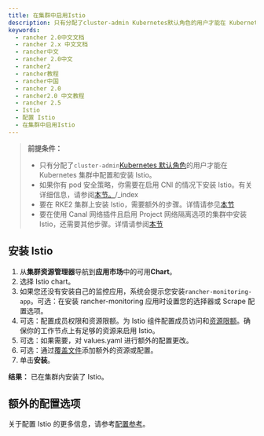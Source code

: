 ```yaml
---
title: 在集群中启用Istio
description: 只有分配了cluster-admin Kubernetes默认角色的用户才能在 Kubernetes 集群中配置和安装 Istio
keywords:
  - rancher 2.0中文文档
  - rancher 2.x 中文文档
  - rancher中文
  - rancher 2.0中文
  - rancher2
  - rancher教程
  - rancher中国
  - rancher 2.0
  - rancher2.0 中文教程
  - rancher 2.5
  - Istio
  - 配置 Istio
  - 在集群中启用Istio
---
```


> **前提条件：**
>
> - 只有分配了`cluster-admin`[Kubernetes 默认角色](https://kubernetes.io/docs/reference/access-authn-authz/rbac/#user-facing-roles)的用户才能在 Kubernetes 集群中配置和安装 Istio。
> - 如果你有 pod 安全策略，你需要在启用 CNI 的情况下安装 Istio。有关详细信息，请参阅[本节。](/docs/rancher2/istio/v2.5/configuration-reference/enable-istio-with-sp)/\_index
> - 要在 RKE2 集群上安装 Istio，需要额外的步骤。详情请参见[本节](/docs/rancher2/istio/v2.5/configuration-reference/rke2/_index)
> - 要在使用 Canal 网络插件且启用 Project 网络隔离选项的集群中安装 Istio，还需要其他步骤。详情请参阅[本节](/docs/rancher2/istio/v2.5/configuration-reference/canal-and-project-network/_index)

## 安装 Istio

1. 从**集群资源管理器**导航到**应用市场**中的可用**Chart**。
1. 选择 Istio chart。
1. 如果您还没有安装自己的监控应用，系统会提示您安装`rancher-monitoring-app`。可选：在安装 rancher-monitoring 应用时设置您的选择器或 Scrape 配置选项。
1. 可选：配置成员权限和资源限额。为 Istio 组件配置成员访问和[资源限额](/docs/rancher2/istio/2.5/resources/_index)。确保你的工作节点上有足够的资源来启用 Istio。
1. 可选：如果需要，对 values.yaml 进行额外的配置更改。
1. 可选：通过[覆盖文件](/docs/rancher2/istio/v2.5/configuration-reference/_index)添加额外的资源或配置。
1. 单击**安装**。

**结果：** 已在集群内安装了 Istio。

## 额外的配置选项

关于配置 Istio 的更多信息，请参考[配置参考](/docs/rancher2/istio/v2.5/configuration-reference/_index)。
